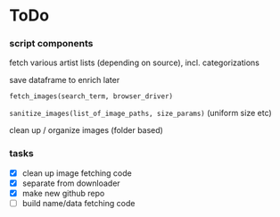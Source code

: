 # ToDo

### script components

fetch various artist lists (depending on source), incl. categorizations

save dataframe to enrich later

`fetch_images(search_term, browser_driver)`

`sanitize_images(list_of_image_paths, size_params)` (uniform size etc)

clean up / organize images (folder based)



### tasks

- [x] clean up image fetching code
- [x] separate from downloader
- [x] make new github repo
- [ ] build name/data fetching code